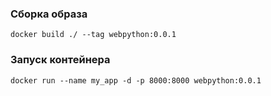 ### Сборка образа

```
docker build ./ --tag webpython:0.0.1
```

### Запуск контейнера

```
docker run --name my_app -d -p 8000:8000 webpython:0.0.1
```